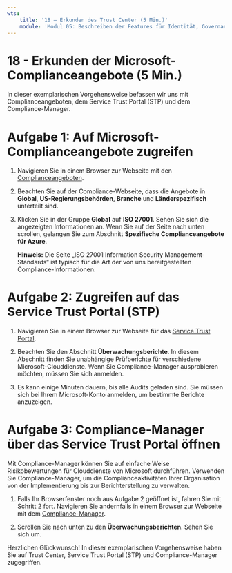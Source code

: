```yaml
---
wts:
    title: '18 – Erkunden des Trust Center (5 Min.)'
    module: 'Modul 05: Beschreiben der Features für Identität, Governance, Datenschutz und Compliance'
---
```

# 18 - Erkunden der Microsoft-Complianceangebote (5 Min.)

In dieser exemplarischen Vorgehensweise befassen wir uns mit Complianceangeboten, dem Service Trust Portal (STP) und dem Compliance-Manager. 

# Aufgabe 1: Auf Microsoft-Complianceangebote zugreifen

1. Navigieren Sie in einem Browser zur Webseite mit den [Complianceangeboten](https://docs.microsoft.com/de-de/compliance/regulatory/offering-home).

2. Beachten Sie auf der Compliance-Webseite, dass die Angebote in **Global**, **US-Regierungsbehörden**, **Branche** und **Länderspezifisch** unterteilt sind.

3. Klicken Sie in der Gruppe **Global** auf **ISO 27001**. Sehen Sie sich die angezeigten Informationen an. Wenn Sie auf der Seite nach unten scrollen, gelangen Sie zum Abschnitt **Spezifische Complianceangebote für Azure**.

    **Hinweis:** Die Seite „ISO 27001 Information Security Management-Standards“ ist typisch für die Art der von uns bereitgestellten Compliance-Informationen.


# Aufgabe 2: Zugreifen auf das Service Trust Portal (STP)

1. Navigieren Sie in einem Browser zur Webseite für das [Service Trust Portal](https://servicetrust.microsoft.com/).

2. Beachten Sie den Abschnitt **Überwachungsberichte**. In diesem Abschnitt finden Sie unabhängige Prüfberichte für verschiedene Microsoft-Clouddienste. Wenn Sie Compliance-Manager ausprobieren möchten, müssen Sie sich anmelden.

3. Es kann einige Minuten dauern, bis alle Audits geladen sind. Sie müssen sich bei Ihrem Microsoft-Konto anmelden, um bestimmte Berichte anzuzeigen.


# Aufgabe 3: Compliance-Manager über das Service Trust Portal öffnen

Mit Compliance-Manager können Sie auf einfache Weise Risikobewertungen für Clouddienste von Microsoft durchführen. Verwenden Sie Compliance-Manager, um die Complianceaktivitäten Ihrer Organisation von der Implementierung bis zur Berichterstellung zu verwalten. 

1. Falls Ihr Browserfenster noch aus Aufgabe 2 geöffnet ist, fahren Sie mit Schritt 2 fort. Navigieren Sie andernfalls in einem Browser zur Webseite mit dem [Compliance-Manager](https://servicetrust.microsoft.com/ComplianceManager). 

2. Scrollen Sie nach unten zu den **Überwachungsberichten**. Sehen Sie sich um.

Herzlichen Glückwunsch! In dieser exemplarischen Vorgehensweise haben Sie auf Trust Center, Service Trust Portal (STP) und Compliance-Manager zugegriffen.
